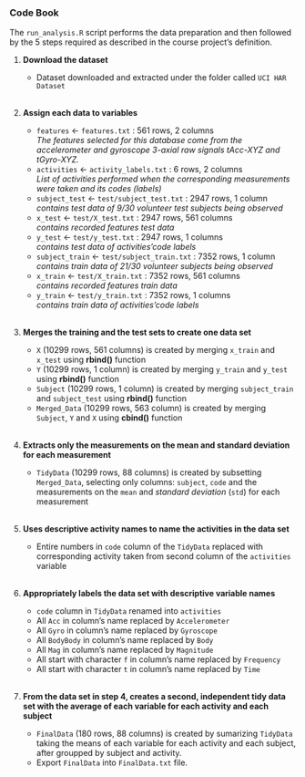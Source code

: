 ### Code Book

The `run_analysis.R` script performs the data preparation and then
followed by the 5 steps required as described in the course project’s
definition.

1.  **Download the dataset**
    -   Dataset downloaded and extracted under the folder called
        `UCI HAR Dataset`

    <br/>
2.  **Assign each data to variables**
    -   `features` &lt;- `features.txt` : 561 rows, 2 columns <br/> *The
        features selected for this database come from the accelerometer
        and gyroscope 3-axial raw signals tAcc-XYZ and tGyro-XYZ.*
    -   `activities` &lt;- `activity_labels.txt` : 6 rows, 2 columns
        <br/> *List of activities performed when the corresponding
        measurements were taken and its codes (labels)*
    -   `subject_test` &lt;- `test/subject_test.txt` : 2947 rows, 1
        column <br/> *contains test data of 9/30 volunteer test subjects
        being observed*
    -   `x_test` &lt;- `test/X_test.txt` : 2947 rows, 561 columns <br/>
        *contains recorded features test data*
    -   `y_test` &lt;- `test/y_test.txt` : 2947 rows, 1 columns <br/>
        *contains test data of activities’code labels*
    -   `subject_train` &lt;- `test/subject_train.txt` : 7352 rows, 1
        column <br/> *contains train data of 21/30 volunteer subjects
        being observed*
    -   `x_train` &lt;- `test/X_train.txt` : 7352 rows, 561 columns
        <br/> *contains recorded features train data*
    -   `y_train` &lt;- `test/y_train.txt` : 7352 rows, 1 columns <br/>
        *contains train data of activities’code labels*

    <br/>
3.  **Merges the training and the test sets to create one data set**
    -   `X` (10299 rows, 561 columns) is created by merging `x_train`
        and `x_test` using **rbind()** function
    -   `Y` (10299 rows, 1 column) is created by merging `y_train` and
        `y_test` using **rbind()** function
    -   `Subject` (10299 rows, 1 column) is created by merging
        `subject_train` and `subject_test` using **rbind()** function
    -   `Merged_Data` (10299 rows, 563 column) is created by merging
        `Subject`, `Y` and `X` using **cbind()** function

    <br/>
4.  **Extracts only the measurements on the mean and standard deviation
    for each measurement**
    -   `TidyData` (10299 rows, 88 columns) is created by subsetting
        `Merged_Data`, selecting only columns: `subject`, `code` and the
        measurements on the `mean` and *standard deviation* (`std`) for
        each measurement

    <br/>
5.  **Uses descriptive activity names to name the activities in the data
    set**
    -   Entire numbers in `code` column of the `TidyData` replaced with
        corresponding activity taken from second column of the
        `activities` variable

    <br/>
6.  **Appropriately labels the data set with descriptive variable
    names**
    -   `code` column in `TidyData` renamed into `activities`
    -   All `Acc` in column’s name replaced by `Accelerometer`
    -   All `Gyro` in column’s name replaced by `Gyroscope`
    -   All `BodyBody` in column’s name replaced by `Body`
    -   All `Mag` in column’s name replaced by `Magnitude`
    -   All start with character `f` in column’s name replaced by
        `Frequency`
    -   All start with character `t` in column’s name replaced by `Time`

    <br/>
7.  **From the data set in step 4, creates a second, independent tidy
    data set with the average of each variable for each activity and
    each subject**
    -   `FinalData` (180 rows, 88 columns) is created by sumarizing
        `TidyData` taking the means of each variable for each activity
        and each subject, after groupped by subject and activity.
    -   Export `FinalData` into `FinalData.txt` file.

<br/>

